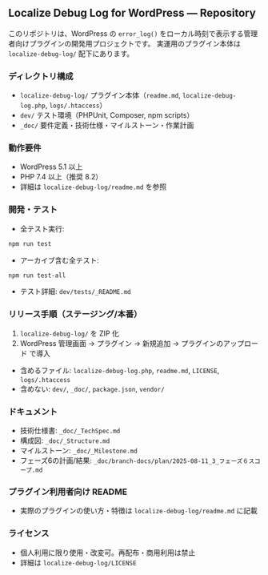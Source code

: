 ## Localize Debug Log for WordPress — Repository

このリポジトリは、WordPress の `error_log()` をローカル時刻で表示する管理者向けプラグインの開発用プロジェクトです。
実運用のプラグイン本体は `localize-debug-log/` 配下にあります。

### ディレクトリ構成
- `localize-debug-log/` プラグイン本体（`readme.md`, `localize-debug-log.php`, `logs/.htaccess`）
- `dev/` テスト環境（PHPUnit, Composer, npm scripts）
- `_doc/` 要件定義・技術仕様・マイルストーン・作業計画

### 動作要件
- WordPress 5.1 以上
- PHP 7.4 以上（推奨 8.2）
- 詳細は `localize-debug-log/readme.md` を参照

### 開発・テスト
- 全テスト実行:
```sh
npm run test
```
- アーカイブ含む全テスト:
```sh
npm run test-all
```
- テスト詳細: `dev/tests/_README.md`

### リリース手順（ステージング/本番）
1. `localize-debug-log/` を ZIP 化
2. WordPress 管理画面 → プラグイン → 新規追加 → プラグインのアップロード で導入
- 含めるファイル: `localize-debug-log.php`, `readme.md`, `LICENSE`, `logs/.htaccess`
- 含めない: `dev/`, `_doc/`, `package.json`, `vendor/`

### ドキュメント
- 技術仕様書: `_doc/_TechSpec.md`
- 構成図: `_doc/_Structure.md`
- マイルストーン: `_doc/_Milestone.md`
- フェーズ6の計画/結果: `_doc/branch-docs/plan/2025-08-11_3_フェーズ６スコープ.md`

### プラグイン利用者向け README
- 実際のプラグインの使い方・特徴は `localize-debug-log/readme.md` に記載

### ライセンス
- 個人利用に限り使用・改変可。再配布・商用利用は禁止
- 詳細は `localize-debug-log/LICENSE`


